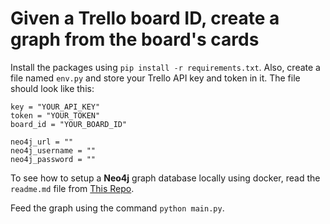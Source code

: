 # Given a Trello board ID, create a graph from the board's cards

Install the packages using `pip install -r requirements.txt`. Also, create a file named `env.py` and store your Trello API key and token in it. The file should look like this:

```text
key = "YOUR_API_KEY"
token = "YOUR_TOKEN"
board_id = "YOUR_BOARD_ID"

neo4j_url = ""
neo4j_username = ""
neo4j_password = ""
```

To see how to setup a **Neo4j** graph database locally using docker, read the `readme.md` file from [This Repo](https://github.com/sifatnabil/Knowledge_Graph_With_Neo4j).

Feed the graph using the command `python main.py`.
